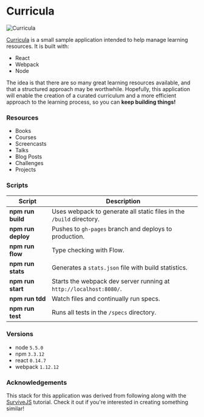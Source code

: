 # Curricula

![Curricula](https://cloud.githubusercontent.com/assets/201320/12700216/bf824676-c7a7-11e5-833b-9e6f46b08e3c.png)

[Curricula](http://bijanbwb.github.io/try-react-webpack/) is a small sample application intended to help manage learning
resources. It is built with:

- React
- Webpack
- Node

The idea is that there are so many great learning resources available, and
that a structured approach may be worthwhile. Hopefully, this application will
enable the creation of a curated curriculum and a more efficient approach to
the learning process, so you can **keep building things!**

### Resources

- Books
- Courses
- Screencasts
- Talks
- Blog Posts
- Challenges
- Projects

### Scripts

| Script             | Description |
| ------------------ | ----------- |
| **npm run build**  | Uses webpack to generate all static files in the `/build` directory. |
| **npm run deploy** | Pushes to `gh-pages` branch and deploys to production. |
| **npm run flow**   | Type checking with Flow. |
| **npm run stats**  | Generates a `stats.json` file with build statistics. |
| **npm run start**  | Starts the webpack dev server running at `http://localhost:8080/`. |
| **npm run tdd**    | Watch files and continually run specs. |
| **npm run test**   | Runs all tests in the `/specs` directory. |

### Versions

- node `5.5.0`
- npm `3.3.12`
- react `0.14.7`
- webpack `1.12.12`

### Acknowledgements

This stack for this application was derived from following along with the
[SurviveJS](http://survivejs.com/) tutorial. Check it out if you're interested in
creating something similar!
